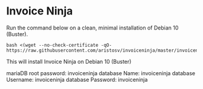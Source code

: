 # Invoice Ninja

Run the command below on a clean, minimal installation of Debian 10 (Buster).
```
bash <(wget --no-check-certificate -qO- https://raw.githubusercontent.com/aristosv/invoiceninja/master/invoiceninja)
```
This will install Invoice Ninja on Debian 10 (Buster)

mariaDB root password: invoiceninja
database Name: invoiceninja
database Username: invoiceninja
database Password: invoiceninja

